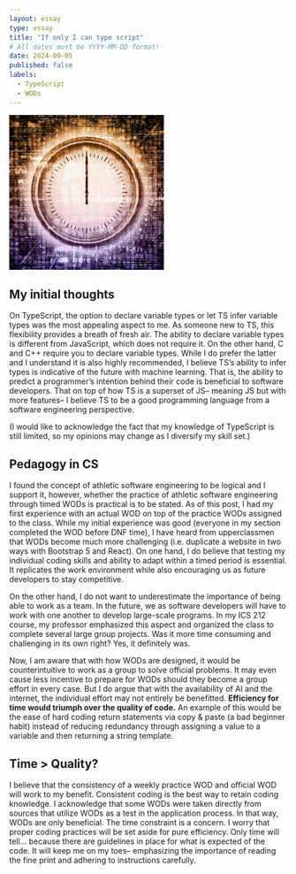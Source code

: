 ```yaml
---
layout: essay
type: essay
title: "If only I can type script"
# All dates must be YYYY-MM-DD format!
date: 2024-09-05
published: false
labels:
  - TypeScript
  - WODs
---
```


<img width="280px" class="rounded float-start pe-4" src="../img/only-if-ts/time-code.jpg">

## My initial thoughts

On TypeScript, the option to declare variable types or let TS infer variable types was the most appealing aspect to me. As someone new to TS, this flexibility provides a breath of fresh air. The ability to declare variable types is different from JavaScript, which does not require it. On the other hand, C and C++ require you to declare variable types. While I do prefer the latter and I understand it is also highly recommended, I believe TS’s ability to infer types is indicative of the future with machine learning. That is, the ability to predict a programmer’s intention behind their code is beneficial to software developers. That on top of how TS is a superset of JS– meaning JS but with more features– I believe TS to be a good programming language from a software engineering perspective.

(I would like to acknowledge the fact that my knowledge of TypeScript is still limited, so my opinions may change as I diversify my skill set.)

## Pedagogy in CS

I found the concept of athletic software engineering to be logical and I support it, however, whether the practice of athletic software engineering through timed WODs is practical is to be stated. As of this post, I had my first experience with an actual WOD on top of the practice WODs assigned to the class. While my initial experience was good (everyone in my section completed the WOD before DNF time), I have heard from upperclassmen that WODs become much more challenging (i.e. duplicate a website in two ways with Bootstrap 5 and React). On one hand, I do believe that testing my individual coding skills and ability to adapt within a timed period is essential. It replicates the work environment while also encouraging us as future developers to stay competitive. 

On the other hand, I do not want to underestimate the importance of being able to work as a team. In the future, we as software developers will have to work with one another to develop large-scale programs. In my ICS 212 course, my professor emphasized this aspect and organized the class to complete several large group projects. Was it more time consuming and challenging in its own right? Yes, it definitely was.

Now, I am aware that with how WODs are designed, it would be counterintuitive to work as a group to solve official problems. It may even cause less incentive to prepare for WODs should they become a group effort in every case. But I do argue that with the availability of AI and the internet, the individual effort may not entirely be benefitted. **Efficiency for time would triumph over the quality of code.** An example of this would be the ease of hard coding return statements via copy & paste (a bad beginner habit) instead of reducing redundancy through assigning a value to a variable and then returning a string template.

## Time > Quality?

I believe that the consistency of a weekly practice WOD and official WOD will work to my benefit. Consistent coding is the best way to retain coding knowledge. I acknowledge that some WODs were taken directly from sources that utilize WODs as a test in the application process. In that way, WODs are only beneficial. The time constraint is a concern. I worry that proper coding practices will be set aside for pure efficiency. Only time will tell… because there are guidelines in place for what is expected of the code. It will keep me on my toes– emphasizing the importance of reading the fine print and adhering to instructions carefully.
